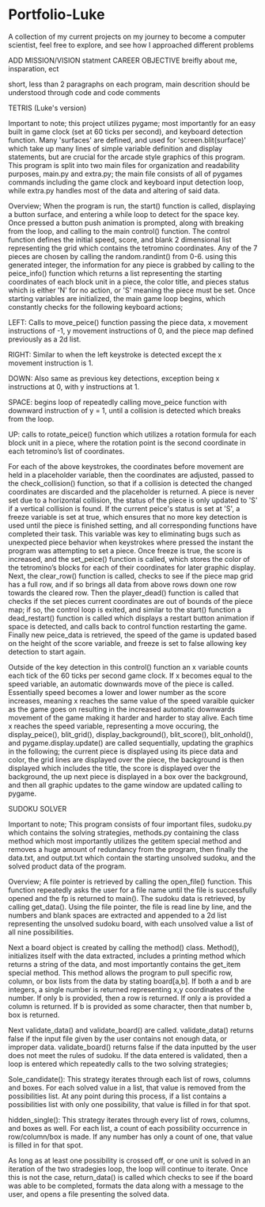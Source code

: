 # Portfolio-Luke
A collection of my current projects on my journey to become a computer scientist, feel free to explore, and see how I approached different problems


ADD MISSION/VISION statment CAREER OBJECTIVE
breifly about me, insparation, ect

short, less than 2 paragraphs on each program, main descrition should be understood through code and code comments

TETRIS (Luke's version)

Important to note; this project utilizes pygame; most importantly for an easy built in game clock (set at 60 ticks per second), and keyboard detection function. Many 'surfaces' are defined, and used for 'screen.blit(surface)' which take up many lines of simple variable definition and display statements, but are crucial for the arcade style graphics of this program. This program is split into two main files for organization and readability purposes, main.py and extra.py; the main file consists of all of pygames commands including the game clock and keyboard input detection loop, while extra.py handles most of the data and altering of said data.

Overview; When the program is run, the start() function is called, displaying a button surface, and entering a while loop to detect for the space key. Once pressed a button push animation is prompted, along with breaking from the loop, and calling to the main control() function.
The control function defines the initial speed, score, and blank 2 dimensional list representing the grid which contains the tetromino coordinates. Any of the 7 pieces are chosen by calling the random.randint() from 0-6. using this generated integer, the information for any piece is grabbed by calling to the peice_info() function which returns a list representing the starting coordinates of each block unit in a piece, the color title, and pieces status which is either 'N' for no action, or 'S' meaning the piece must be set. Once starting variables are initialized, the main game loop begins, which constantly checks for the following keyboard actions;

LEFT: Calls to move_peice() function passing the piece data, x movement instructions of -1, y movement instructions of 0, and the piece map defined previously as a 2d list.

RIGHT: Similar to when the left keystroke is detected except the x movement instruction is 1.

DOWN: Also same as previous key detections, exception being x instructions at 0, with y instructions at 1.

SPACE: begins loop of repeatedly calling move_peice function with downward instruction of y = 1, until a collision is detected which breaks from the loop.

UP: calls to rotate_peice() function which utilizes a rotation formula for each block unit in a piece, where the rotation point is the second coordinate in each tetromino’s list of coordinates.


For each of the above keystrokes, the coordinates before movement are held in a placeholder variable, then the coordinates are adjusted, passed to the check_collision() function, so that if a collision is detected the changed coordinates are discarded and the placeholder is returned. A piece is never set due to a horizontal collision, the status of the piece is only updated to 'S' if a vertical collision is found. If the current peice's status is set at 'S', a freeze variable is set at true, which ensures that no more key detection is used until the piece is finished setting, and all corresponding functions have completed their task. This variable was key to eliminating bugs such as unexpected piece behavior when keystrokes where pressed the instant the program was attempting to set a piece. Once freeze is true, the score is increased, and the set_peice() function is called, which stores the color of the tetromino’s blocks for each of their coordinates for later graphic display. Next, the clear_row() function is called, checks to see if the piece map grid has a full row, and if so brings all data from above rows down one row towards the cleared row. Then the player_dead() function is called that checks if the set pieces current coordinates are out of bounds of the piece map; if so, the control loop is exited, and similar to the start() function a dead_restart() function is called which displays a restart button animation if space is detected, and calls back to control function restarting the game. Finally new peice_data is retrieved, the speed of the game is updated based on the height of the score variable, and freeze is set to false allowing key detection to start again.

Outside of the key detection in this control() function an x variable counts each tick of the 60 ticks per second game clock. If x becomes equal to the speed variable, an automatic downwards move of the piece is called. Essentially speed becomes a lower and lower number as the score increases, meaning x reaches the same value of the speed varaible quicker as the game goes on resulting in the increased automatic downwards movement of the game making it harder and harder to stay alive. Each time x reaches the speed variable, representing a move occuring, the display_peice(), blit_grid(), display_background(), blit_score(), blit_onhold(), and pygame.display.update() are called sequentially, updating the graphics in the following; the current piece is displayed using its piece data and color, the grid lines are displayed over the piece, the background is then displayed which includes the title, the score is displayed over the background, the up next piece is displayed in a box over the background, and then all graphic updates to the game window are updated calling to pygame.




SUDOKU SOLVER

Important to note; This program consists of four important files, sudoku.py which contains the solving strategies, methods.py containing the class method which most importantly utilizes the getitem special method and removes a huge amount of redundancy from the program, then finally the data.txt, and output.txt which contain the starting unsolved sudoku, and the solved product data of the program.

Overview; A file pointer is retrieved by calling the open_file() function. This function repeatedly asks the user for a file name until the file is successfully opened and the fp is returned to main(). The sudoku data is retrieved, by calling get_data(). Using the file pointer, the file is read line by line, and the numbers and blank spaces are extracted and appended to a 2d list representing the unsolved sudoku board, with each unsolved value a list of all nine possibilities.

Next a board object is created by calling the method() class. Method(), initializes itself with the data extracted, includes a printing method which returns a string of the data, and most importantly contains the get_item special method. This method allows the program to pull specific row, column, or box lists from the data by stating board[a,b]. If both a and b are integers, a single number is returned representing x,y coordinates of the number. If only b is provided, then a row is returned. If only a is provided a column is returned. If b is provided as some character, then that number b, box is returned.

Next validate_data() and validate_board() are called. validate_data() returns false if the input file given by the user contains not enough data, or improper data. validate_board() returns false if the data inputted by the user does not meet the rules of sudoku. If the data entered is validated, then a loop is entered which repeatedly calls to the two solving strategies;

Sole_candidate(): This strategy iterates through each list of rows, columns and boxes. For each solved value in a list, that value is removed from the possibilities list. At any point during this process, if a list contains a possibilities list with only one possibility, that value is filled in for that spot. 

hidden_single(): This strategy iterates through every list of rows, columns, and boxes as well. For each list, a count of each possibility occurrence in row/column/box is made. If any number has only a count of one, that value is filled in for that spot.

As long as at least one possibility is crossed off, or one unit is solved in an iteration of the two stradegies loop, the loop will continue to iterate. Once this is not the case, return_data() is called which checks to see if the board was able to be completed, formats the data along with a message to the user, and opens a file presenting the solved data.
